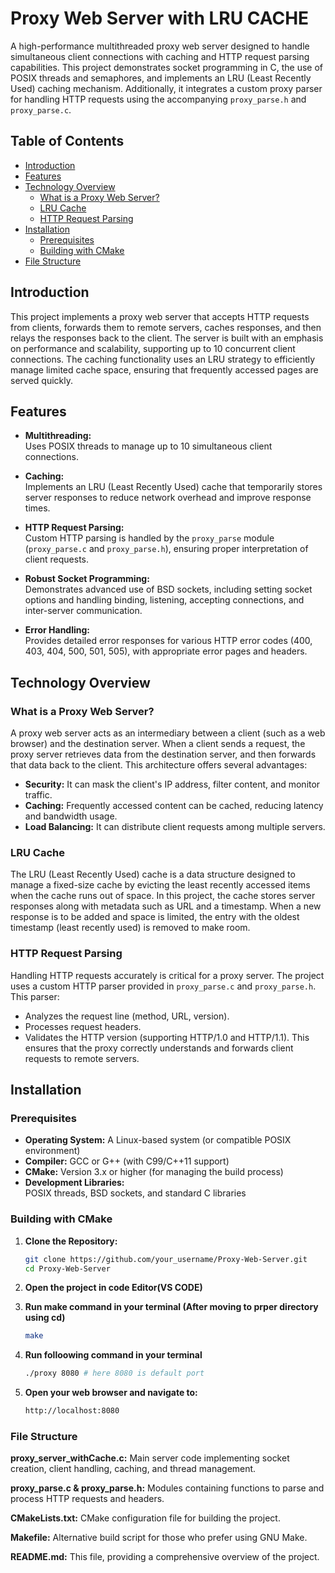 # Proxy Web Server with LRU CACHE

A high-performance multithreaded proxy web server designed to handle simultaneous client connections with caching and HTTP request parsing capabilities. This project demonstrates socket programming in C, the use of POSIX threads and semaphores, and implements an LRU (Least Recently Used) caching mechanism. Additionally, it integrates a custom proxy parser for handling HTTP requests using the accompanying `proxy_parse.h` and `proxy_parse.c`.

## Table of Contents

- [Introduction](#introduction)
- [Features](#features)
- [Technology Overview](#technology-overview)
  - [What is a Proxy Web Server?](#what-is-a-proxy-web-server)
  - [LRU Cache](#lru-cache)
  - [HTTP Request Parsing](#http-request-parsing)
- [Installation](#installation)
  - [Prerequisites](#prerequisites)
  - [Building with CMake](#building-with-cmake)
- [File Structure](#file-structure)

## Introduction

This project implements a proxy web server that accepts HTTP requests from clients, forwards them to remote servers, caches responses, and then relays the responses back to the client. The server is built with an emphasis on performance and scalability, supporting up to 10 concurrent client connections. The caching functionality uses an LRU strategy to efficiently manage limited cache space, ensuring that frequently accessed pages are served quickly.

## Features

- **Multithreading:**  
  Uses POSIX threads to manage up to 10 simultaneous client connections.
  
- **Caching:**  
  Implements an LRU (Least Recently Used) cache that temporarily stores server responses to reduce network overhead and improve response times.
  
- **HTTP Request Parsing:**  
  Custom HTTP parsing is handled by the `proxy_parse` module (`proxy_parse.c` and `proxy_parse.h`), ensuring proper interpretation of client requests.
  
- **Robust Socket Programming:**  
  Demonstrates advanced use of BSD sockets, including setting socket options and handling binding, listening, accepting connections, and inter-server communication.
  
- **Error Handling:**  
  Provides detailed error responses for various HTTP error codes (400, 403, 404, 500, 501, 505), with appropriate error pages and headers.
  

## Technology Overview

### What is a Proxy Web Server?

A proxy web server acts as an intermediary between a client (such as a web browser) and the destination server. When a client sends a request, the proxy server retrieves data from the destination server, and then forwards that data back to the client. This architecture offers several advantages:
- **Security:** It can mask the client's IP address, filter content, and monitor traffic.
- **Caching:** Frequently accessed content can be cached, reducing latency and bandwidth usage.
- **Load Balancing:** It can distribute client requests among multiple servers.

### LRU Cache

The LRU (Least Recently Used) cache is a data structure designed to manage a fixed-size cache by evicting the least recently accessed items when the cache runs out of space. In this project, the cache stores server responses along with metadata such as URL and a timestamp. When a new response is to be added and space is limited, the entry with the oldest timestamp (least recently used) is removed to make room.

### HTTP Request Parsing

Handling HTTP requests accurately is critical for a proxy server. The project uses a custom HTTP parser provided in `proxy_parse.c` and `proxy_parse.h`. This parser:
- Analyzes the request line (method, URL, version).
- Processes request headers.
- Validates the HTTP version (supporting HTTP/1.0 and HTTP/1.1).
This ensures that the proxy correctly understands and forwards client requests to remote servers.

## Installation

### Prerequisites

- **Operating System:** A Linux-based system (or compatible POSIX environment)
- **Compiler:** GCC or G++ (with C99/C++11 support)
- **CMake:** Version 3.x or higher (for managing the build process)
- **Development Libraries:**  
  POSIX threads, BSD sockets, and standard C libraries

### Building with CMake

1. **Clone the Repository:**

   ```bash
   git clone https://github.com/your_username/Proxy-Web-Server.git
   cd Proxy-Web-Server

2. **Open the project in code Editor(VS CODE)**
   
3. **Run make command in your terminal (After moving to prper directory using cd)**
   
     ```bash
     make
3. **Run folloowing command in your terminal**
   
    ```bash
    ./proxy 8080 # here 8080 is default port
    
5.  **Open your web browser and navigate to:**
    
     ```bash
     http://localhost:8080

### File Structure
  **proxy_server_withCache.c:**
    Main server code implementing socket creation, client handling, caching, and thread management.
  
  **proxy_parse.c & proxy_parse.h:**
    Modules containing functions to parse and process HTTP requests and headers.
  
  **CMakeLists.txt:**
    CMake configuration file for building the project.
  
  **Makefile:**
    Alternative build script for those who prefer using GNU Make.
  
  **README.md:**
    This file, providing a comprehensive overview of the project.


